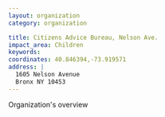 ```yaml
---
layout: organization
category: organization

title: Citizens Advice Bureau, Nelson Ave.
impact_area: Children
keywords: 
coordinates: 40.846394,-73.919571
address: |
  1605 Nelson Avenue
  Bronx NY 10453
---
```

Organization's overview
